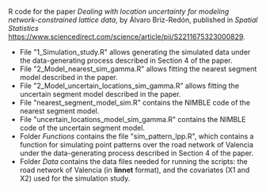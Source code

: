 R code for the paper *Dealing with location uncertainty for modeling network-constrained lattice data*, by Álvaro Briz-Redón, published in *Spatial Statistics* https://www.sciencedirect.com/science/article/pii/S2211675323000829.

- File "1_Simulation_study.R" allows generating the simulated data under the data-generating process described in Section 4 of the paper.
- File "2_Model_nearest_sim_gamma.R" allows fitting the nearest segment model described in the paper.
- File "2_Model_uncertain_locations_sim_gamma.R" allows fitting the uncertain segment model described in the paper.
- File "nearest_segment_model_sim.R" contains the NIMBLE code of the nearest segment model.
- File "uncertain_locations_model_sim_gamma.R" contains the NIMBLE code of the uncertain segment model.
- Folder *Functions* contains the file "sim_pattern_lpp.R", which contains a function for simulating point patterns over the road network of Valencia under the data-generating process described in Section 4 of the paper.
- Folder *Data* contains the data files needed for running the scripts: the road network of Valencia (in **linnet** format), and the covariates (X1 and X2) used for the simulation study.
